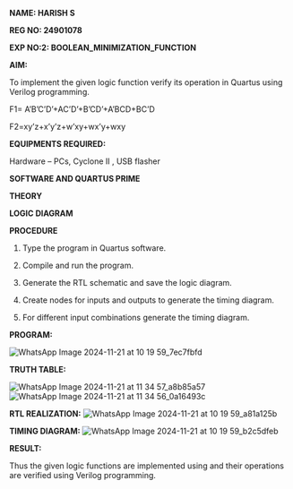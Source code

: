 **NAME: HARISH S**

**REG NO: 24901078**

**EXP NO:2: BOOLEAN_MINIMIZATION_FUNCTION**

**AIM:**

To implement the given logic function verify its operation in Quartus using Verilog programming.

F1= A’B’C’D’+AC’D’+B’CD’+A’BCD+BC’D 

F2=xy’z+x’y’z+w’xy+wx’y+wxy

**EQUIPMENTS REQUIRED:**

Hardware – PCs, Cyclone II , USB flasher

**SOFTWARE AND QUARTUS PRIME**

**THEORY**

**LOGIC DIAGRAM**

**PROCEDURE**

1.	Type the program in Quartus software.

2.	Compile and run the program.

3.	Generate the RTL schematic and save the logic diagram.

4.	Create nodes for inputs and outputs to generate the timing diagram.

5.	For different input combinations generate the timing diagram.


**PROGRAM:**

![WhatsApp Image 2024-11-21 at 10 19 59_7ec7fbfd](https://github.com/user-attachments/assets/3de20107-ac9d-40fb-9dd0-f231d789484c)

**TRUTH TABLE:**


![WhatsApp Image 2024-11-21 at 11 34 57_a8b85a57](https://github.com/user-attachments/assets/54ef0c8f-542c-4463-a2e0-9eb9420e6f9d)
![WhatsApp Image 2024-11-21 at 11 34 56_0a16493c](https://github.com/user-attachments/assets/ec5e5f7e-a1ec-41b1-9980-d340065db571)



**RTL REALIZATION:**
![WhatsApp Image 2024-11-21 at 10 19 59_a81a125b](https://github.com/user-attachments/assets/7b9cf640-a222-4384-9392-c5294c67e3a2)


**TIMING DIAGRAM:**
![WhatsApp Image 2024-11-21 at 10 19 59_b2c5dfeb](https://github.com/user-attachments/assets/eef3b432-23dc-4b2d-92c4-ce677e6effd5)


**RESULT:**

Thus the given logic functions are implemented using and their operations are verified using Verilog programming.

